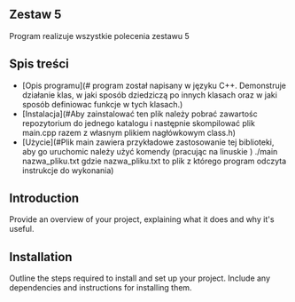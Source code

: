 ## Zestaw 5

Program realizuje wszystkie polecenia zestawu 5

## Spis treści

- [Opis programu](# program został napisany w języku C++. Demonstruje działanie klas, w jaki sposób dziedziczą po innych klasach oraz w jaki sposób definiowac funkcje w tych klasach.)
- [Instalacja](#Aby zainstalować ten plik należy pobrać zawartośc repozytorium do jednego katalogu i następnie skompilować plik main.cpp razem z własnym plikiem nagłówkowym class.h)
- [Użycie](#Plik main zawiera przykładowe zastosowanie tej biblioteki, aby go uruchomic należy użyć komendy (pracując na linuskie ) ./main nazwa_pliku.txt  gdzie nazwa_pliku.txt to plik z którego program odczyta instrukcje do wykonania)

## Introduction

Provide an overview of your project, explaining what it does and why it's useful.

## Installation

Outline the steps required to install and set up your project. Include any dependencies and instructions for installing them.
